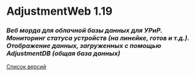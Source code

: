 # AdjustmentWeb 1.19    
### <i>Веб морда для облачной базы данных для УРиР. Мониторинг статуса устройств (на линейке, готов и т.д.). Отображение данных, загруженных с помощью AdjustmentDB (общая база данных)</i> 

[Список версий](./VERSION.md)


[comment]: <> (![alt tag]&#40;fon.png&#41;)
